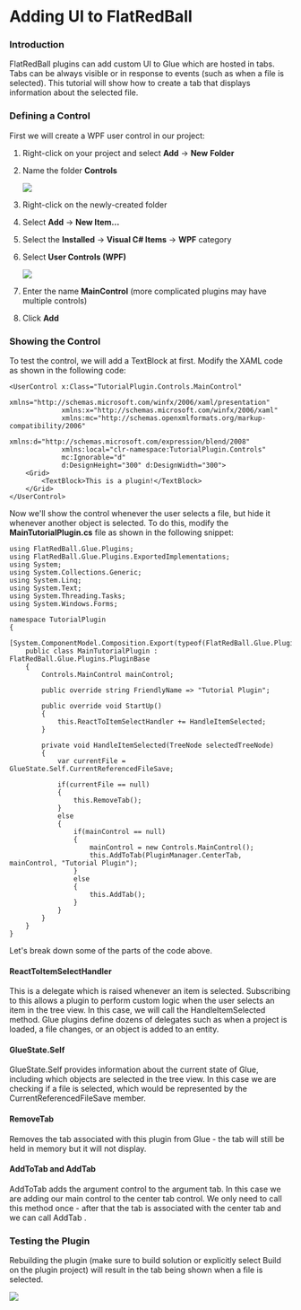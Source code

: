 # Adding UI to FlatRedBall

### Introduction

FlatRedBall plugins can add custom UI to Glue which are hosted in tabs. Tabs can be always visible or in response to events (such as when a file is selected). This tutorial will show how to create a tab that displays information about the selected file.

### Defining a Control

First we will create a WPF user control in our project:

1. Right-click on your project and select **Add** -> **New** **Folder**
2.  Name the folder **Controls**

    ![](../../media/2018-02-img\_5a8061301231f.png)
3. Right-click on the newly-created folder
4. Select **Add** -> **New Item...**
5. Select the **Installed** -> **Visual C# Items** -> **WPF** category
6.  Select **User Controls (WPF)**

    ![](../../media/2018-02-img\_5a8062529e30e.png)
7. Enter the name **MainControl** (more complicated plugins may have multiple controls)
8. Click **Add**

### Showing the Control

To test the control, we will add a TextBlock at first. Modify the XAML code as shown in the following code:

```lang:c#
<UserControl x:Class="TutorialPlugin.Controls.MainControl"
             xmlns="http://schemas.microsoft.com/winfx/2006/xaml/presentation"
             xmlns:x="http://schemas.microsoft.com/winfx/2006/xaml"
             xmlns:mc="http://schemas.openxmlformats.org/markup-compatibility/2006" 
             xmlns:d="http://schemas.microsoft.com/expression/blend/2008" 
             xmlns:local="clr-namespace:TutorialPlugin.Controls"
             mc:Ignorable="d" 
             d:DesignHeight="300" d:DesignWidth="300">
    <Grid>
        <TextBlock>This is a plugin!</TextBlock>
    </Grid>
</UserControl>
```

Now we'll show the control whenever the user selects a file, but hide it whenever another object is selected. To do this, modify the **MainTutorialPlugin.cs** file as shown in the following snippet:

```lang:c#
using FlatRedBall.Glue.Plugins;
using FlatRedBall.Glue.Plugins.ExportedImplementations;
using System;
using System.Collections.Generic;
using System.Linq;
using System.Text;
using System.Threading.Tasks;
using System.Windows.Forms;

namespace TutorialPlugin
{
    [System.ComponentModel.Composition.Export(typeof(FlatRedBall.Glue.Plugins.PluginBase))]
    public class MainTutorialPlugin : FlatRedBall.Glue.Plugins.PluginBase
    {
        Controls.MainControl mainControl;

        public override string FriendlyName => "Tutorial Plugin";

        public override void StartUp()
        {
            this.ReactToItemSelectHandler += HandleItemSelected;
        }

        private void HandleItemSelected(TreeNode selectedTreeNode)
        {
            var currentFile = GlueState.Self.CurrentReferencedFileSave;

            if(currentFile == null)
            {
                this.RemoveTab();
            }
            else
            {
                if(mainControl == null)
                {
                    mainControl = new Controls.MainControl();
                    this.AddToTab(PluginManager.CenterTab, mainControl, "Tutorial Plugin");
                }
                else
                {
                    this.AddTab();
                }
            }
        }
    }
}
```

Let's break down some of the parts of the code above.

#### ReactToItemSelectHandler

This is a delegate which is raised whenever an item is selected. Subscribing to this allows a plugin to perform custom logic when the user selects an item in the tree view. In this case, we will call the HandleItemSelected method. Glue plugins define dozens of delegates such as when a project is loaded, a file changes, or an object is added to an entity.

#### GlueState.Self

GlueState.Self  provides information about the current state of Glue, including which objects are selected in the tree view. In this case we are checking if a file is selected, which would be represented by the CurrentReferencedFileSave  member.

#### RemoveTab

Removes the tab associated with this plugin from Glue - the tab will still be held in memory but it will not display.

#### AddToTab and AddTab

AddToTab  adds the argument control to the argument tab. In this case we are adding our main control to the center tab control. We only need to call this method once - after that the tab is associated with the center tab and we can call AddTab .

### Testing the Plugin

Rebuilding the plugin (make sure to build solution or explicitly select Build on the plugin project) will result in the tab being shown when a file is selected.

![](../../media/2018-02-img\_5a807055eaa60.png)
